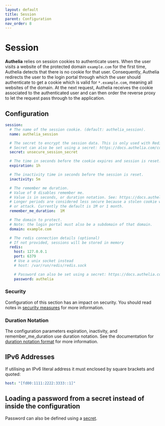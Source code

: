 ```yaml
---
layout: default
title: Session
parent: Configuration
nav_order: 8
---
```


# Session

**Authelia** relies on session cookies to authenticate users. When the user visits
a website of the protected domain `example.com` for the first time, Authelia detects
that there is no cookie for that user. Consequently, Authelia redirects the user
to the login portal through which the user should authenticate to get a cookie which
is valid for `*.example.com`, meaning all websites of the domain.
At the next request, Authelia receives the cookie associated to the authenticated user
and can then order the reverse proxy to let the request pass through to the application.

## Configuration

```yaml
session:
  # The name of the session cookie. (default: authelia_session).
  name: authelia_session

  # The secret to encrypt the session data. This is only used with Redis.
  # Secret can also be set using a secret: https://docs.authelia.com/configuration/secrets.html
  secret: unsecure_session_secret

  # The time in seconds before the cookie expires and session is reset.
  expiration: 1h

  # The inactivity time in seconds before the session is reset.
  inactivity: 5m

  # The remember me duration.
  # Value of 0 disables remember me.
  # Value is in seconds, or duration notation. See: https://docs.authelia.com/configuration/index.html#duration-notation-format
  # Longer periods are considered less secure because a stolen cookie will last longer giving attackers more time to spy
  # or attack. Currently the default is 1M or 1 month.
  remember_me_duration:  1M

  # The domain to protect.
  # Note: the login portal must also be a subdomain of that domain.
  domain: example.com

  # The redis connection details (optional)
  # If not provided, sessions will be stored in memory
  redis:
    host: 127.0.0.1
    port: 6379
    # Use a unix socket instead
    # host: /var/run/redis/redis.sock

    # Password can also be set using a secret: https://docs.authelia.com/configuration/secrets.html
    password: authelia
```

### Security

Configuration of this section has an impact on security. You should read notes in
[security measures](../security/measures.md#session-security) for more information.

### Duration Notation

The configuration parameters expiration, inactivity, and remember_me_duration use duration notation. See the documentation
for [duration notation format](index.md#duration-notation-format) for more information.

## IPv6 Addresses

If utilising an IPv6 literal address it must enclosed by square brackets and quoted:
```yaml
host: "[fd00:1111:2222:3333::1]"
```

## Loading a password from a secret instead of inside the configuration

Password can also be defined using a [secret](../secrets.md).